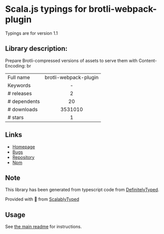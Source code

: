 
# Scala.js typings for brotli-webpack-plugin

Typings are for version 1.1

## Library description:
Prepare Brotli-compressed versions of assets to serve them with Content-Encoding: br

|                    |                 |
| ------------------ | :-------------: |
| Full name          | brotli-webpack-plugin |
| Keywords           | - |
| # releases         | 2 |
| # dependents       | 20 |
| # downloads        | 3531010 |
| # stars            | 1 |

## Links
- [Homepage](https://github.com/mynameiswhm/brotli-webpack-plugin)
- [Bugs](https://github.com/mynameiswhm/brotli-webpack-plugin/issues)
- [Repository](https://github.com/mynameiswhm/brotli-webpack-plugin)
- [Npm](https://www.npmjs.com/package/brotli-webpack-plugin)
    


## Note
This library has been generated from typescript code from [DefinitelyTyped](https://definitelytyped.org).

Provided with :purple_heart: from [ScalablyTyped](https://github.com/oyvindberg/ScalablyTyped)

## Usage
See [the main readme](../../readme.md) for instructions.


